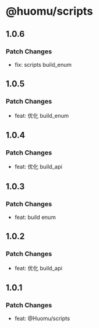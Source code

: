 # @huomu/scripts

## 1.0.6

### Patch Changes

- fix: scripts build_enum

## 1.0.5

### Patch Changes

- feat: 优化 build_enum

## 1.0.4

### Patch Changes

- feat: 优化 build_api

## 1.0.3

### Patch Changes

- feat: build enum

## 1.0.2

### Patch Changes

- feat: 优化 build_api

## 1.0.1

### Patch Changes

- feat: @Huomu/scripts
